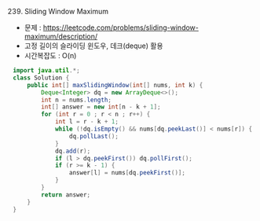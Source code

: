 239. Sliding Window Maximum
* 문제 : https://leetcode.com/problems/sliding-window-maximum/description/
* 고정 길이의 슬라이딩 윈도우, 데크(deque) 활용
* 시간복잡도 : O(n)
```java
import java.util.*;
class Solution {
    public int[] maxSlidingWindow(int[] nums, int k) {
        Deque<Integer> dq = new ArrayDeque<>();
        int n = nums.length;
        int[] answer = new int[n - k + 1];
        for (int r = 0 ; r < n ; r++) {
            int l = r - k + 1;
            while (!dq.isEmpty() && nums[dq.peekLast()] < nums[r]) {
                dq.pollLast();
            }
            dq.add(r);
            if (l > dq.peekFirst()) dq.pollFirst();
            if (r >= k - 1) {
                answer[l] = nums[dq.peekFirst()];
            }
        }
        return answer;
    }
}
```

